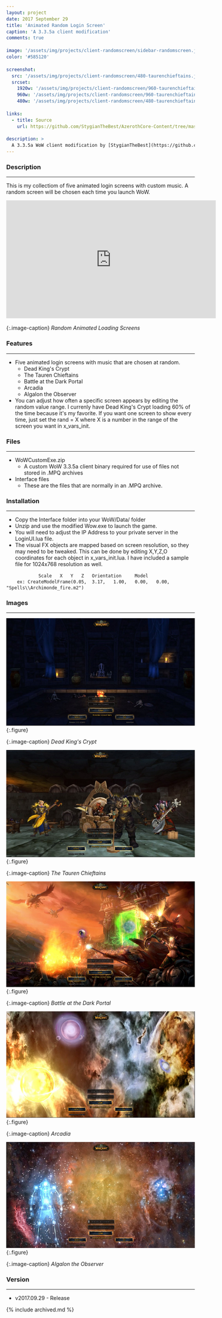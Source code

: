 ```yaml
---
layout: project
date: 2017 September 29
title: 'Animated Random Login Screen'
caption: 'A 3.3.5a client modification'
comments: true

image: '/assets/img/projects/client-randomscreen/sidebar-randomscreen.jpg'
color: '#585120'

screenshot:
  src: '/assets/img/projects/client-randomscreen/480-taurenchieftains.jpg'
  srcset:
    1920w: '/assets/img/projects/client-randomscreen/960-taurenchieftains.jpg'
    960w: '/assets/img/projects/client-randomscreen/960-taurenchieftains.jpg'
    480w: '/assets/img/projects/client-randomscreen/480-taurenchieftains.jpg'

links:
  - title: Source
    url: https://github.com/StygianTheBest/AzerothCore-Content/tree/master/WoWClient/RandomLoginScreen

description: >
  A 3.3.5a WoW client modification by [StygianTheBest](https://github.com/StygianTheBest/AzerothCore-Content/tree/master/WoWClient/){:target="_blank"}.
---
```


### Description ###
---
This is my collectiom of five animated login screens with custom music. A random screen will be chosen each time 
you launch WoW.

<iframe class="center" width="560" height="315" src="https://www.youtube.com/embed/tGy4dMr9OhU" frameborder="0" allowfullscreen></iframe>

{:.image-caption}
*Random Animated Loading Screens*


### Features ###
------------------------------------------------------------------------------------------------------------------
- Five animated login screens with music that are chosen at random.
	- Dead King's Crypt
	- The Tauren Chieftains
	- Battle at the Dark Portal
	- Arcadia
	- Algalon the Observer
- You can adjust how often a specific screen appears by editing the random value range. I currenly have Dead King's 
Crypt loading 60% of the time because it's my favorite. If you want one screen to show every time, just set the 
rand = X where X is a number in the range of the screen you want in x_vars_init.


### Files ###
------------------------------------------------------------------------------------------------------------------
- WoWCustomExe.zip 
	- A custom WoW 3.3.5a client binary required for use of files not stored in .MPQ archives
- Interface files 
	- These are the files that are normally in an .MPQ archive.


### Installation ###
------------------------------------------------------------------------------------------------------------------
- Copy the Interface folder into your WoW/Data/ folder
- Unzip and use the modified Wow.exe to launch the game.
- You will need to adjust the IP Address to your private server in the LoginUI.lua file.
- The visual FX objects are mapped based on screen resolution, so they may need to be tweaked. This can be done by 
editing X,Y,Z,O coordinates for each object in x_vars_init.lua. I have included a sample file for 1024x768 resolution 
as well.

~~~~
			Scale	X	Y	Z	Orientation		Model
    ex: CreateModelFrame(0.05, 	3.17,	1.00,	0.00,	0.00, 	"Spells\\Archimonde_fire.m2")
~~~~


### Images ###
------------------------------------------------------------------------------------------------------------------
![Dead King's Crypt](/assets/img/projects/client-randomscreen/960-crypt.jpg){:.figure}

{:.image-caption}
*Dead King's Crypt*

![The Tauren Chieftains](/assets/img/projects/client-randomscreen/960-taurenchieftains.jpg){:.figure}

{:.image-caption}
*The Tauren Chieftains*

![Battle at the Dark Portal](/assets/img/projects/client-randomscreen/960-darkportal.jpg){:.figure}

{:.image-caption}
*Battle at the Dark Portal*

![Arcadia](/assets/img/projects/client-randomscreen/960-arcadia.jpg){:.figure}

{:.image-caption}
*Arcadia*

![Algalon the Observer](/assets/img/projects/client-randomscreen/960-algalon.jpg){:.figure}

{:.image-caption}
*Algalon the Observer*


### Version ###
------------------------------------------------------------------------------------------------------------------
- v2017.09.29 - Release

{% include archived.md %}